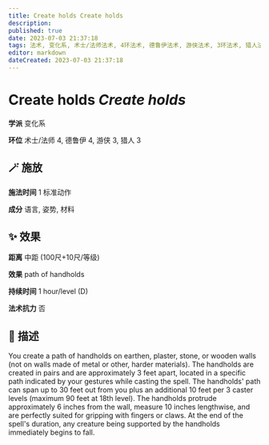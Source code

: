 ```yaml
---
title: Create holds Create holds
description: 
published: true
date: 2023-07-03 21:37:18
tags: 法术, 变化系, 术士/法师法术, 4环法术, 德鲁伊法术, 游侠法术, 3环法术, 猎人法术
editor: markdown
dateCreated: 2023-07-03 21:37:18
---
```


# **Create holds** *Create holds*

**学派** 变化系 

**环位** 术士/法师 4, 德鲁伊 4, 游侠 3, 猎人 3

## 🪄 施放

**施法时间** 1 标准动作

**成分** 语言, 姿势, 材料

## ✨ 效果  

**距离** 中距 (100尺+10尺/等级) 

**效果** path of handholds 

**持续时间** 1 hour/level (D) 

**法术抗力** 否

## 📖 描述

You create a path of handholds on earthen, plaster, stone, or wooden walls (not on walls made of metal or other, harder materials). The handholds are created in pairs and are approximately 3 feet apart, located in a specific path indicated by your gestures while casting the spell. The handholds' path can span up to 30 feet out from you plus an additional 10 feet per 3 caster levels (maximum 90 feet at 18th level). The handholds protrude approximately 6 inches from the wall, measure 10 inches lengthwise, and are perfectly suited for gripping with fingers or claws. At the end of the spell's duration, any creature being supported by the handholds immediately begins to fall.
    